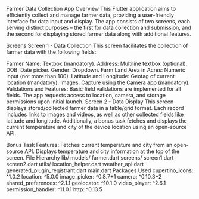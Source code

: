 Farmer Data Collection App
Overview
This Flutter application aims to efficiently collect and manage farmer data, providing a user-friendly interface for data input and display. The app consists of two screens, each serving distinct purposes – the first for data collection and submission, and the second for displaying stored farmer data along with additional features.

Screens
Screen 1 - Data Collection
This screen facilitates the collection of farmer data with the following fields:

Farmer Name: Textbox (mandatory).
Address: Multiline textbox (optional).
DOB: Date picker.
Gender: Dropdown.
Farm Land Area in Acres: Numeric input (not more than 100).
Latitude and Longitude: Geotag of current location (mandatory).
Images: Capture using the Camera app (mandatory).
Validations and Features:
Basic field validations are implemented for all fields.
The app requests access to location, camera, and storage permissions upon initial launch.
Screen 2 - Data Display
This screen displays stored/collected farmer data in a table/grid format. Each record includes links to images and videos, as well as other collected fields like latitude and longitude. Additionally, a bonus task fetches and displays the current temperature and city of the device location using an open-source API.

Bonus Task Features:
Fetches current temperature and city from an open-source API.
Displays temperature and city information at the top of the screen.
File Hierarchy
lib/
models/
farmer.dart
screens/
screen1.dart
screen2.dart
utils/
location_helper.dart
weather_api.dart
generated_plugin_registrant.dart
main.dart
Packages Used
cupertino_icons: ^1.0.2
location: ^5.0.0
image_picker: ^0.8.7+1
camera: ^0.10.3+2
shared_preferences: ^2.1.1
geolocator: ^10.1.0
video_player: ^2.6.1
permission_handler: ^11.0.1
http: ^0.13.5
